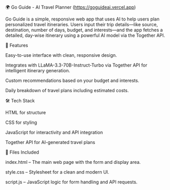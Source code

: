 🌍 Go Guide - AI Travel Planner (https://goguideai.vercel.app)

Go Guide is a simple, responsive web app that uses AI to help users plan personalized travel itineraries. Users input their trip details—like source, destination, number of days, budget, and interests—and the app fetches a detailed, day-wise itinerary using a powerful AI model via the Together API.

🚀 Features

Easy-to-use interface with clean, responsive design.

Integrates with LLaMA-3.3-70B-Instruct-Turbo via Together API for intelligent itinerary generation.

Custom recommendations based on your budget and interests.

Daily breakdown of travel plans including estimated costs.

🛠 Tech Stack

HTML for structure

CSS for styling

JavaScript for interactivity and API integration

Together API for AI-generated travel plans

📂 Files Included

index.html – The main web page with the form and display area.

style.css – Stylesheet for a clean and modern UI.

script.js – JavaScript logic for form handling and API requests.
